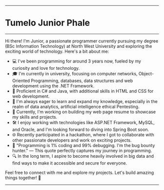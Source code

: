 

---

# Tumelo Junior Phale

---

Hi there! I'm Junior, a passionate programmer currently pursuing my degree (BSc Information Technology) at North West University and exploring the exciting world of technology. Here's a bit about me:

- 💻 I've been programming for around 3 years now, fueled by my curiosity and love for technology.
- 🎓 I'm currently in university, focusing on computer networks, Object-Oriented Programming, databases, data structures and web development using the .NET Framework.
- 🔧 Proficient in C# and Java, with additional skills in HTML and CSS for web development.
- 🌱 I'm always eager to learn and expand my knowledge, especially in the realm of data analytics, artificial intelligence ethical Pentesting.
- 🚀 Currently, I'm working on building my web page resume to showcase my skills and projects.
- 🛠️ I enjoy working with technologies like ASP.NET Framework, MySQL, and Oracle, and I'm looking forward to diving into Spring Boot soon.
- 🌐 Recently participated in a hackathon, where I got to collaborate with other passionate developers and work on exciting projects.
- 🐞 "Programming is 1% coding and 99% debugging. I'm the bug bounty hunter." — This quote perfectly captures my journey in programming.
- 🔍 In the long term, I aspire to become heavily involved in big data and find ways to make it accessible and secure for everyone.

Feel free to connect with me and explore my projects. Let's build amazing things together! 🚀

---


